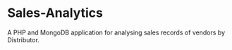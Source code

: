 # Sales-Analytics
A PHP and MongoDB application for analysing sales records of vendors by Distributor.
